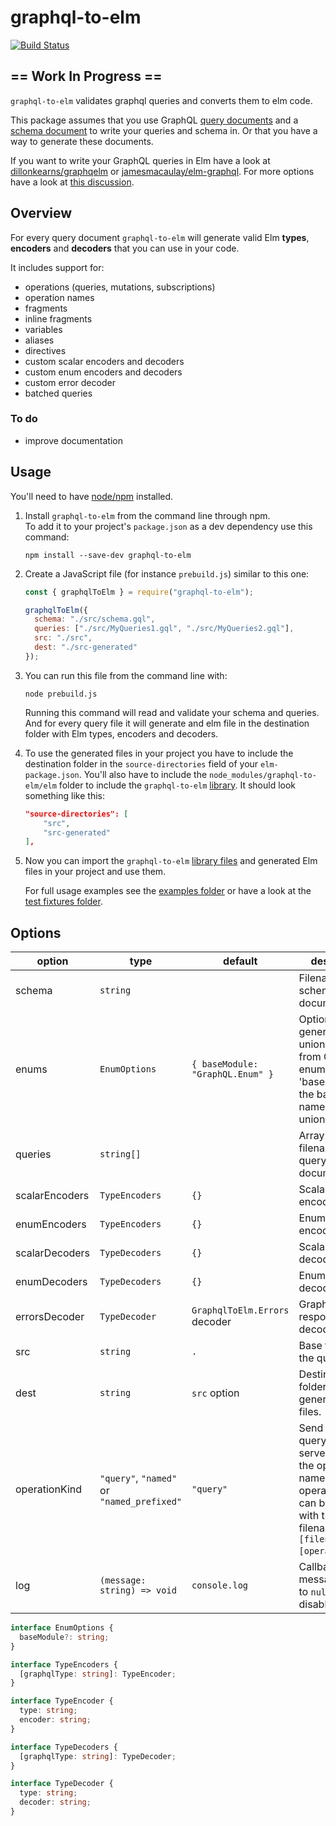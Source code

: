 # graphql-to-elm

[![Build Status](https://travis-ci.org/harmboschloo/graphql-to-elm.svg?branch=master)](https://travis-ci.org/harmboschloo/graphql-to-elm)

## == Work In Progress ==

`graphql-to-elm` validates graphql queries and converts them to elm code.

This package assumes that you use GraphQL [query documents](http://graphql.org/learn/queries/)
and a [schema document](http://graphql.org/learn/schema/) to write your queries and schema in.
Or that you have a way to generate these documents.

If you want to write your GraphQL queries in Elm have a look at
[dillonkearns/graphqelm](https://github.com/dillonkearns/graphqelm)
or [jamesmacaulay/elm-graphql](https://github.com/jamesmacaulay/elm-graphql).
For more options have a look at [this discussion](https://discourse.elm-lang.org/t/introducing-graphqelm-a-tool-for-type-safe-graphql-queries/472/4).

## Overview

For every query document `graphql-to-elm` will generate valid Elm **types**, **encoders** and **decoders** that you can use in your code.

It includes support for:

* operations (queries, mutations, subscriptions)
* operation names
* fragments
* inline fragments
* variables
* aliases
* directives
* custom scalar encoders and decoders
* custom enum encoders and decoders
* custom error decoder
* batched queries

### To do

* improve documentation

## Usage

You'll need to have [node/npm](https://nodejs.org) installed.

1.  Install `graphql-to-elm` from the command line through npm.  
    To add it to your project's `package.json` as a dev dependency use this command:

    ```shell
    npm install --save-dev graphql-to-elm
    ```

2.  Create a JavaScript file (for instance `prebuild.js`) similar to this one:

    ```js
    const { graphqlToElm } = require("graphql-to-elm");

    graphqlToElm({
      schema: "./src/schema.gql",
      queries: ["./src/MyQueries1.gql", "./src/MyQueries2.gql"],
      src: "./src",
      dest: "./src-generated"
    });
    ```

3.  You can run this file from the command line with:

    ```shell
    node prebuild.js
    ```

    Running this command will read and validate your schema and queries.
    And for every query file it will generate and elm file in the destination folder
    with Elm types, encoders and decoders.

4.  To use the generated files in your project you have to include the
    destination folder in the `source-directories` field of your `elm-package.json`.
    You'll also have to include the `node_modules/graphql-to-elm/elm` folder
    to include the `graphql-to-elm` [library](elm/GraphQL). It should look something like this:

    ```json
    "source-directories": [
        "src",
        "src-generated"
    ],
    ```

5.  Now you can import the `graphql-to-elm` [library files](elm/GraphQL) and generated
    Elm files in your project and use them.

    For full usage examples see the [examples folder](examples)
    or have a look at the [test fixtures folder](test/fixtures).

## Options

| option         | type                                       | default                          | description                                                                                                                                             |
| -------------- | ------------------------------------------ | -------------------------------- | ------------------------------------------------------------------------------------------------------------------------------------------------------- |
| schema         | `string`                                   |                                  | Filename of the schema document.                                                                                                                        |
| enums          | `EnumOptions`                              | `{ baseModule: "GraphQL.Enum" }` | Options for generating union types from GraphQL enums. 'baseModule' is the base module name for the union types.                                        |
| queries        | `string[]`                                 |                                  | Array of filenames of the query documents.                                                                                                              |
| scalarEncoders | `TypeEncoders`                             | `{}`                             | Scalar type encoders.                                                                                                                                   |
| enumEncoders   | `TypeEncoders`                             | `{}`                             | Enum type encoders.                                                                                                                                     |
| scalarDecoders | `TypeDecoders`                             | `{}`                             | Scalar type decoders.                                                                                                                                   |
| enumDecoders   | `TypeDecoders`                             | `{}`                             | Enum type decoders.                                                                                                                                     |
| errorsDecoder  | `TypeDecoder`                              | `GraphqlToElm.Errors` decoder    | GraphQL response errors decoder                                                                                                                         |
| src            | `string`                                   | `.`                              | Base folder of the queries.                                                                                                                             |
| dest           | `string`                                   | `src` option                     | Destination folder for the generateed elm files.                                                                                                        |
| operationKind  | `"query"`, `"named"` or `"named_prefixed"` | `"query"`                        | Send the full query to the server or only the operation name. The operation name can be prefixed with the query filename: `[filename]:[operationName]`. |
| log            | `(message: string) => void`                | `console.log`                    | Callback for log messages. Set to `null` to disable.                                                                                                    |

```TypeScript
interface EnumOptions {
  baseModule?: string;
}

interface TypeEncoders {
  [graphqlType: string]: TypeEncoder;
}

interface TypeEncoder {
  type: string;
  encoder: string;
}

interface TypeDecoders {
  [graphqlType: string]: TypeDecoder;
}

interface TypeDecoder {
  type: string;
  decoder: string;
}
```
